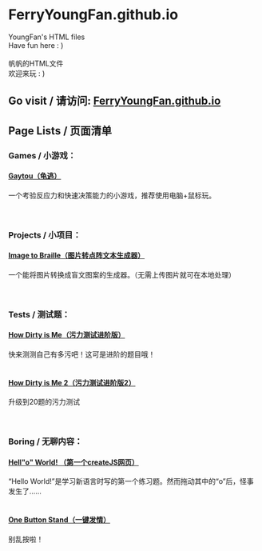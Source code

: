 # FerryYoungFan.github.io
YoungFan's HTML files <br/>
Have fun here : ) <br/><br/>
帆帆的HTML文件 <br/>
欢迎来玩 : ) <br/>
## Go visit / 请访问: [FerryYoungFan.github.io](http://FerryYoungFan.github.io/)
## Page Lists / 页面清单
### Games / 小游戏：
#### [Gaytou（龟逃）](https://ferryyoungfan.github.io/games/GayTou.html)
一个考验反应力和快速决策能力的小游戏，推荐使用电脑+鼠标玩。
<br/><br/><br/>
### Projects / 小项目：
#### [Image to Braille（图片转点阵文本生成器）](https://ferryyoungfan.github.io/projects/HelloWorld_Image2Braille/index.html)
一个能将图片转换成盲文图案的生成器。（无需上传图片就可在本地处理）
<br/><br/><br/>
### Tests / 测试题：
#### [How Dirty is Me（污力测试进阶版）](https://ferryyoungfan.github.io/tests/HowDirtyIsMe.html)
快来测测自己有多污吧！这可是进阶的题目哦！
<br/><br/>
#### [How Dirty is Me 2（污力测试进阶版2）](https://ferryyoungfan.github.io/tests/HowDirtyIsMe2.html)
升级到20题的污力测试
<br/><br/><br/>
### Boring / 无聊内容：
#### [Hell"o" World! （第一个createJS网页）](https://ferryyoungfan.github.io/boring/HelloWorld.html)
“Hello World!”是学习新语言时写的第一个练习题。然而拖动其中的“o”后，怪事发生了……
<br/><br/>
#### [One Button Stand（一键发情）](https://ferryyoungfan.github.io/boring/OneButtonStand.html)
别乱按啦！
<br/><br/><br/>
